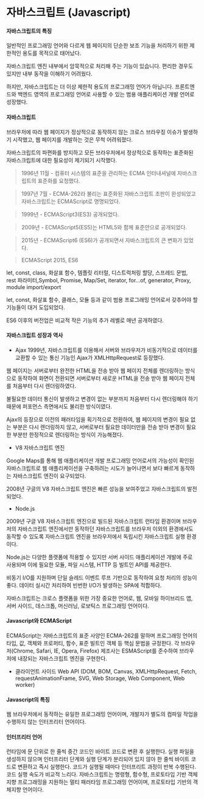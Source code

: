 # 자바스크립트 (Javascript)

#### 자바스크립트의 특징

일반적인 프로그래밍 언어와 다르게 웹 페이지의 단순한 보조 기능을 처리하기 위한 제한적인 용도를 목적으로 태어났다.

자바스크립트 엔진 내부에서 암묵적으로 처리해 주는 기능이 있습니다. 편리한 경우도 있지만 내부 동작을 이해하기 어려웠다.

하지만, 자바스크립트는 더 이상 제한적 용도의 프로그래밍 언어가 아닙니다. 프론트엔드와 백엔드 영역의 프로그래밍 언어로 사용할 수 있는 범용 애플리케이션 개발 언어로 성장했다.

#### 자바스크립트

브라우저에 따라 웹 페이지가 정상적으로 동작하지 않는 크로스 브라우징 이슈가 발생하기 시작했고, 웹 페이지를 개발하는 것은 무척 어려워졌다.

자바스크립트의 파편화를 방지하고 모든 브라우저에서 정상적으로 동작하는 표준화된 자바스크립트에 대한 필요성이 제기되기 시작했다.

> 1996년 11월 - 컴퓨터 시스템의 표준을 관리하는 ECMA 인터내셔널에 자바스크립트의 표준화를 요청했다.

> 1997년 7월 - ECMA-262라 불리는 표준화된 자바스크립트 초판이 완성되었고 자바스크립트는 ECMAScript로 명명되었다.

> 1999년 - ECMAScript3(ES3) 공개되었다.

> 2009년 - ECMAScript5(ES5)는 HTML5와 함께 표준안으로 공개되었다.

> 2015년 - ECMAScript6 (ES6)가 공개되면서 자바스크립트의 큰 변화가 있었다.

> ECMAScript 2015, ES6

let, const, class, 화살표 함수, 템플릿 리터럴, 디스트럭처링 할당, 스프레드 문법, rest 파라미터,Symbol, Promise, Map/Set, iterator, for...of, generator, Proxy, module import/export

let, const, 화살표 함수, 클래스, 모듈 등과 같이 범용 프로그래밍 언어로서 갖추어야 할 기능들이 대거 도입되었다.

ES6 이후의 버전업은 비교적 작은 기능의 추가 레벨로 매년 공개하였다.

#### 자바스크립트 성장과 역사

- Ajax
  1999년, 자바스크립트를 이용해서 서버와 브라우저가 비동기적으로 데이터를 교환할 수 있는 통신 기능인 Ajax가 XMLHttpRequest로 등장했다.

웹 페이지는 서버로부터 완전한 HTML을 전송 받아 웹 페이지 전체를 렌더링하는 방식으로 동작하여 화면이 전환되면 서버로부터 새로운 HTML을 전송 받아 웹 페이지 전체를 처음부터 다시 렌더링하였다.

불필요한 데이터 통신이 발생하고 변경이 없는 부분까지 처음부터 다시 렌더링해야 하기 때문에 퍼포먼스 측면에서도 불리한 방식이였다.

Ajax의 등장으로 이전의 패러타임을 획기적으로 전환하여, 웹 페이지의 변경이 필요 없는 부분은 다시 렌더링하지 않고, 서버로부터 필요한 데이터만을 전송 받아 변경이 필요한 부분만 한정적으로 렌더링하는 방식이 가능해졌다.

- V8 자바스크립트 엔진

Google Maps를 통해 웹 애플리케이션 개발 프로그래밍 언어로서의 가능성이 확인된 자바스크립트로 웹 애플리케이션을 구축하려는 시도가 늘어나면서 보다 빠르게 동작하는 자바스크립트 엔진이 요구되었다.

2008년 구글의 V8 자바스크립트 엔진은 빠른 성능을 보여주었고 자바스크립트의 발전되었다.

- Node.js

2009년 구글 V8 자바스크립트 엔진으로 빌드된 자바스크립트 런타임 환경이며 브라우저의 자바스크립트 엔진에서만 동작하던 자바스크립트를 브라우저 이외의 환경에서도 동작할 수 있도록 자바스크립트 엔진을 브라우저에서 독립시킨 자바스크립트 실행 환경이다.

Node.js는 다양한 플랫폼에 적용할 수 있지만 서버 사이드 애플리케이션 개발에 주로 사용되며 이에 필요한 모듈, 파일 시스템, HTTP 등 빌트인 API를 제공한다.

비동기 I/O를 지원하며 단일 슬레드 이벤트 루프 기반으로 동작하여 요청 처리의 성능이 좋다. 데이터 실시간 처리하여 빈번한 I/O가 발생하는 SPA에 적합하다.

자바스크립트는 크로스 플랫폼을 위한 가장 중요한 언어로, 웹, 모바일 하이브리드 앱, 서버 사이드, 데스크톱, 머신러닝, 로보틱스 프로그래밍 언어이다.

#### Javascript와 ECMAScript

ECMAScript는 자바스크립트의 표준 사양인 ECMA-262를 말하며 프로그래밍 언어의 타입, 값, 객체와 프로퍼티, 함수, 표준 빌트인 객체 등 핵심 문법을 규정한다. 각 브라우저(Chrome, Safari, IE, Opera, Firefox) 제조사는 ESMAScript를 준수하여 브라우저에 내장되는 자바스크립트 엔진을 구현한다.

- 클라이언트 사이드 Web API (DOM, BOM, Canvas, XMLHttpRequest, Fetch, requestAnimationFrame, SVG, Web Storage, Web Component, Web worker)

#### Javascript의 특징

웹 브라우저에서 동작하는 유일한 프로그래밍 언어이며, 개발자가 별도의 컴파일 작업을 수행하지 않는 인터프리터 언어이다.

#### 인터프리터 언어

런타임에 문 단위로 한 줄씩 중간 코드인 바이트 코드로 변환 후 실행한다. 실행 파일을 생성하지 않으며 인터프리터 단계와 실행 단계가 분리되어 있지 않아 한 줄씩 바이트 코드로 변환하고 즉시 실행한다.
코드가 실행될 때마다 인터프리트 과정이 반복 수행된다. 코드 실행 속도가 비교적 느리다.
자바스크립트는 명령형, 함수형, 프로토타입 기반 객체지향 프로그래밍을 지원하는 멀티 패러타임 프로그래밍 언어이며, 프로토타입 기반의 객체지향 언어이다.
